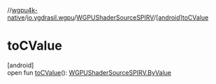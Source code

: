 //[wgpu4k-native](../../../index.md)/[io.ygdrasil.wgpu](../index.md)/[WGPUShaderSourceSPIRV](index.md)/[[android]toCValue]([android]to-c-value.md)

# toCValue

[android]\
open fun [toCValue]([android]to-c-value.md)(): [WGPUShaderSourceSPIRV.ByValue](../../io.ygdrasil.wgpu.android/-w-g-p-u-shader-source-s-p-i-r-v/-by-value/index.md)